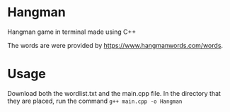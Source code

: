 # Hangman
Hangman game in terminal made using C++

The words are were provided by https://www.hangmanwords.com/words.

# Usage
Download both the wordlist.txt and the main.cpp file. In the directory that they are placed, run the command
```g++ main.cpp -o Hangman```
